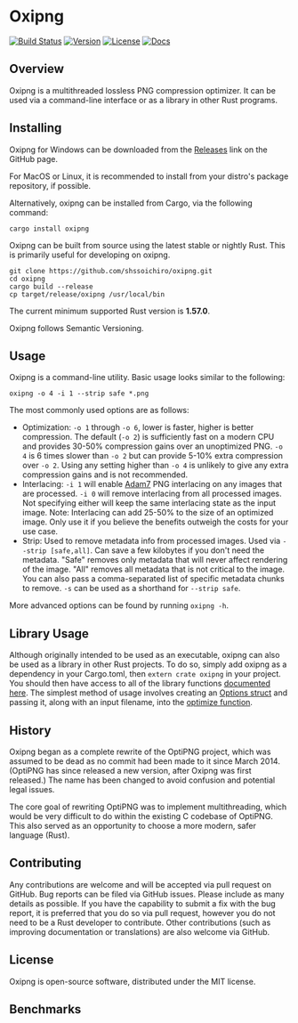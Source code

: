 # Oxipng

[![Build Status](https://github.com/shssoichiro/oxipng/workflows/oxipng/badge.svg)](https://github.com/shssoichiro/oxipng/actions?query=branch%3Amaster)
[![Version](https://img.shields.io/crates/v/oxipng.svg)](https://crates.io/crates/oxipng)
[![License](https://img.shields.io/crates/l/oxipng.svg)](https://github.com/shssoichiro/oxipng/blob/master/LICENSE)
[![Docs](https://docs.rs/oxipng/badge.svg)](https://docs.rs/oxipng)

## Overview

Oxipng is a multithreaded lossless PNG compression optimizer. It can be used via a command-line
interface or as a library in other Rust programs.

## Installing

Oxipng for Windows can be downloaded from the [Releases](https://github.com/shssoichiro/oxipng/releases) link on the GitHub page.

For MacOS or Linux, it is recommended to install from your distro's package repository, if possible.

Alternatively, oxipng can be installed from Cargo, via the following command:

```
cargo install oxipng
```

Oxipng can be built from source using the latest stable or nightly Rust.
This is primarily useful for developing on oxipng.

```
git clone https://github.com/shssoichiro/oxipng.git
cd oxipng
cargo build --release
cp target/release/oxipng /usr/local/bin
```

The current minimum supported Rust version is **1.57.0**.

Oxipng follows Semantic Versioning.

## Usage

Oxipng is a command-line utility. Basic usage looks similar to the following:

```
oxipng -o 4 -i 1 --strip safe *.png
```

The most commonly used options are as follows:

- Optimization: `-o 1` through `-o 6`, lower is faster, higher is better compression.
  The default (`-o 2`) is sufficiently fast on a modern CPU and provides 30-50% compression
  gains over an unoptimized PNG. `-o 4` is 6 times slower than `-o 2` but can provide 5-10%
  extra compression over `-o 2`. Using any setting higher than `-o 4` is unlikely
  to give any extra compression gains and is not recommended.
- Interlacing: `-i 1` will enable [Adam7](https://en.wikipedia.org/wiki/Adam7_algorithm)
  PNG interlacing on any images that are processed. `-i 0` will remove interlacing from all
  processed images. Not specifying either will keep the same interlacing state as the
  input image. Note: Interlacing can add 25-50% to the size of an optimized image. Only use
  it if you believe the benefits outweigh the costs for your use case.
- Strip: Used to remove metadata info from processed images. Used via `--strip [safe,all]`.
  Can save a few kilobytes if you don't need the metadata. "Safe" removes only metadata that
  will never affect rendering of the image. "All" removes all metadata that is not critical
  to the image. You can also pass a comma-separated list of specific metadata chunks to remove.
  `-s` can be used as a shorthand for `--strip safe`.

More advanced options can be found by running `oxipng -h`.

## Library Usage

Although originally intended to be used as an executable, oxipng can also be used as a library in
other Rust projects. To do so, simply add oxipng as a dependency in your Cargo.toml,
then `extern crate oxipng` in your project. You should then have access to all of the library
functions [documented here](https://docs.rs/oxipng). The simplest
method of usage involves creating an
[Options struct](https://docs.rs/oxipng/3.0.1/oxipng/struct.Options.html) and
passing it, along with an input filename, into the
[optimize function](https://docs.rs/oxipng/3.0.1/oxipng/fn.optimize.html).

## History

Oxipng began as a complete rewrite of the OptiPNG project,
which was assumed to be dead as no commit had been made to it since March 2014.
(OptiPNG has since released a new version, after Oxipng was first released.)
The name has been changed to avoid confusion and potential legal issues.

The core goal of rewriting OptiPNG was to implement multithreading,
which would be very difficult to do within the existing C codebase of OptiPNG.
This also served as an opportunity to choose a more modern, safer language (Rust).

## Contributing

Any contributions are welcome and will be accepted via pull request on GitHub. Bug reports can be
filed via GitHub issues. Please include as many details as possible. If you have the capability
to submit a fix with the bug report, it is preferred that you do so via pull request,
however you do not need to be a Rust developer to contribute.
Other contributions (such as improving documentation or translations) are also welcome via GitHub.

## License

Oxipng is open-source software, distributed under the MIT license.

## Benchmarks
